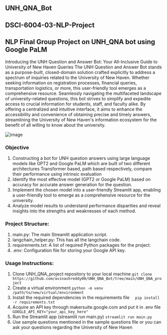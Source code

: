 ## UNH_QNA_Bot
## DSCI-6004-03-NLP-Project
## NLP Final Group Project on UNH_QNA bot using Google PaLM

Introducing the UNH Question and Answer Bot: Your All-Inclusive Guide to University of New Haven Queries
The UNH Question and Answer Bot stands as a purpose-built, closed-domain solution crafted explicitly to address a spectrum of inquiries related to the University of New Haven. Whether seeking information on registration processes, financial queries, transportation logistics, or more, this user-friendly tool emerges as a comprehensive resource. Seamlessly navigating the multifaceted landscape of university-related questions, this bot strives to simplify and expedite access to crucial information for students, staff, and faculty alike. By offering a centralized and intuitive interface, it aims to enhance the accessibility and convenience of obtaining precise and timely answers, streamlining the University of New Haven's information ecosystem for the benefit of all willing to know about the university.

![image](https://github.com/avinashreddy00/UNH_QNA_Bot/assets/54584829/ef341db7-20ec-41ba-94c9-96a26be8a70d)

### Objective
1.	Constructing a bot for UNH question answers using large language models like GPT2 and Google PaLM which are built of two different architectures Transformer based, path based respectively, compare their performance using intrinsic evaluation
2.	Identify the most effective model (GPT2 or Google PaLM) based on accuracy for accurate answer generation for the question.
3.	Implement the chosen model into a user-friendly Streamlit app, enabling a user-friendly tool to emerge as a comprehensive resource for the university.
4.	Analyze model results to understand performance disparities and reveal insights into the strengths and weaknesses of each method.

### Project Structure:
1. main.py: The main Streamlit application script.
2. langchain_helper.py: This has all the langchain code.
3. requirements.txt: A list of required Python packages for the project.
4. .env: Configuration file for storing your Google API key.

### Usage Instructions:
1. Clone UNH_QNA_project repository to your local machine
``` git clone https://github.com/avinashreddy00/UNH_QNA_Bot/tree/main/UNH_QNA_project ```
2. Create a virtual environment
``` python -m venv /path/to/new/virtual/environment ``` 
3. Install the required dependencies in the requirements file
```   pip install -r requirements.txt ```
4. Acquire an API key through makersuite.google.com and put it in .env file
```   GOOGLE_API_KEY="your_api_key_here" ```
5. Run the Streamlit app (streamlit run main.py)
``` streamlit run main.py ```
6. Use sample questions mentioned in the sample questions file or you can ask your questions regarding the University of New Haven
